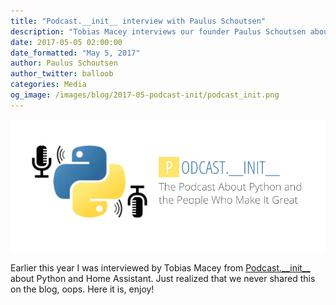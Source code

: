 ```yaml
---
title: "Podcast.__init__ interview with Paulus Schoutsen"
description: "Tobias Macey interviews our founder Paulus Schoutsen about Home Assistant."
date: 2017-05-05 02:00:00
date_formatted: "May 5, 2017"
author: Paulus Schoutsen
author_twitter: balloob
categories: Media
og_image: /images/blog/2017-05-podcast-init/podcast_init.png
---
```


<p class='img'>
<a href='https://www.podcastinit.com/'><img src='/images/blog/2017-05-podcast-init/podcast_init.png' /></a>
</p>

Earlier this year I was interviewed by Tobias Macey from [Podcast.\_\_init\_\_][pc-init] about Python and Home Assistant. Just realized that we never shared this on the blog, oops. Here it is, enjoy!

<script class="podigee-podcast-player" src="{{site.baseurl}}//cdn.podigee.com/podcast-player/javascripts/podigee-podcast-player.js" data-configuration="https://www.podcastinit.com?podigee_player=205" async></script>

[pc-init]: https://www.podcastinit.com/
